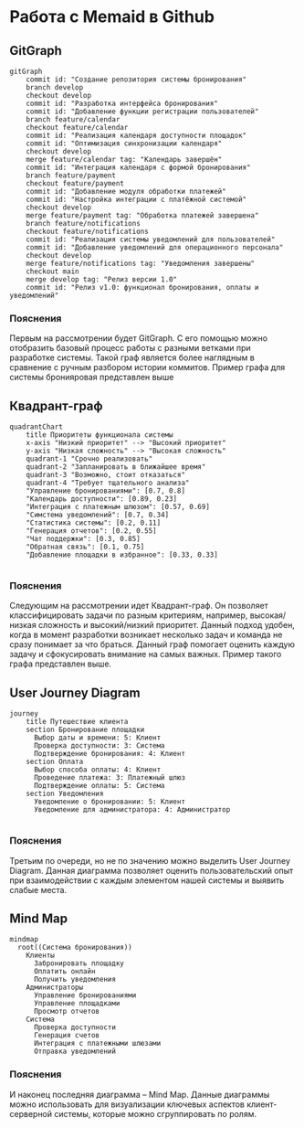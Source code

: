 # Работа с Memaid в Github
## GitGraph
```mermaid
gitGraph
    commit id: "Создание репозитория системы бронирования"
    branch develop
    checkout develop
    commit id: "Разработка интерфейса бронирования"
    commit id: "Добавление функции регистрации пользователей"
    branch feature/calendar
    checkout feature/calendar
    commit id: "Реализация календаря доступности площадок"
    commit id: "Оптимизация синхронизации календаря"
    checkout develop
    merge feature/calendar tag: "Календарь завершён"
    commit id: "Интеграция календаря с формой бронирования"
    branch feature/payment
    checkout feature/payment
    commit id: "Добавление модуля обработки платежей"
    commit id: "Настройка интеграции с платёжной системой"
    checkout develop
    merge feature/payment tag: "Обработка платежей завершена"
    branch feature/notifications
    checkout feature/notifications
    commit id: "Реализация системы уведомлений для пользователей"
    commit id: "Добавление уведомлений для операционного персонала"
    checkout develop
    merge feature/notifications tag: "Уведомления завершены"
    checkout main
    merge develop tag: "Релиз версии 1.0"
    commit id: "Релиз v1.0: функционал бронирования, оплаты и уведомлений"
```
### Пояснения 
Первым на рассмотрении будет GitGraph. С его помощью можно отобразить базовый процесс работы с разными ветками при разработке системы. Такой граф является более наглядным в сравнение с ручным разбором истории коммитов.
Пример графа для системы бронияровая представлен выше
## Квадрант-граф
``` mermaid
quadrantChart
    title Приоритеты функционала системы
    x-axis "Низкий приоритет" --> "Высокий приоритет"
    y-axis "Низкая сложность" --> "Высокая сложность"
    quadrant-1 "Срочно реализовать"
    quadrant-2 "Запланировать в ближайшее время"
    quadrant-3 "Возможно, стоит отказаться"
    quadrant-4 "Требует тщательного анализа"
    "Управление бронированиями": [0.7, 0.8]
    "Календарь доступности": [0.89, 0.23]
    "Интеграция с платежным шлюзом": [0.57, 0.69]
    "Симстема уведомлений": [0.7, 0.34]
    "Статистика системы": [0.2, 0.11]
    "Генерация отчетов": [0.2, 0.55]
    "Чат поддержки": [0.3, 0.85]
    "Обратная связь": [0.1, 0.75]
    "Добавление площадки в избранное": [0.33, 0.33]
  
```
### Пояснения 
Следующим на рассмотрении идет Квадрант-граф. Он позволяет классифицировать задачи по разным критериям, например, высокая/низкая сложность и высокий/низкий приоритет. Данный подход удобен, когда в момент разработки возникает несколько задач и команда не сразу понимает за что браться. Данный граф помогает оценить каждую задачу и сфокусировать внимание на самых важных. Пример такого графа представлен выше.
## User Journey Diagram
``` mermaid
journey
    title Путешествие клиента
    section Бронирование площадки
      Выбор даты и времени: 5: Клиент
      Проверка доступности: 3: Система
      Подтверждение бронирования: 4: Клиент
    section Оплата
      Выбор способа оплаты: 4: Клиент
      Проведение платежа: 3: Платежный шлюз
      Подтверждение оплаты: 5: Система
    section Уведомления
      Уведомление о бронировании: 5: Клиент
      Уведомление для администратора: 4: Администратор
  
```
### Пояснения
Третьим по очереди, но не по значению можно выделить User Journey Diagram. Данная диаграмма позволяет оценить пользовательский опыт при взаимодействии с каждым элементом нашей системы и выявить слабые места. 
## Mind Map
``` mermaid
mindmap
  root((Система бронирования))
    Клиенты
      Забронировать площадку
      Оплатить онлайн
      Получить уведомления
    Администраторы
      Управление бронированиями
      Управление площадками
      Просмотр отчетов
    Система
      Проверка доступности
      Генерация счетов
      Интеграция с платежными шлюзами
      Отправка уведомлений
```
### Пояснения
И наконец последняя диаграмма – Mind Map. Данные диаграммы можно использовать для визуализации ключевых аспектов клиент-серверной системы, которые можно сгруппировать по ролям. 
